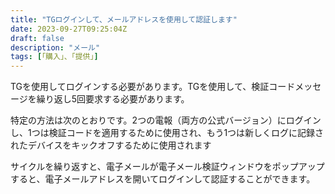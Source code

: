 ```yaml
---
title: "TGログインして、メールアドレスを使用して認証します"
date: 2023-09-27T09:25:04Z
draft: false
description: "メール"
tags: [「購入」、「提供」]
---
```

TGを使用してログインする必要があります。TGを使用して、検証コードメッセージを繰り返し5回要求する必要があります。

特定の方法は次のとおりです。2つの電報（両方の公式バージョン）にログインし、1つは検証コードを適用するために使用され、もう1つは新しくログに記録されたデバイスをキックオフするために使用されます

サイクルを繰り返すと、電子メールが電子メール検証ウィンドウをポップアップすると、電子メールアドレスを開いてログインして認証することができます。